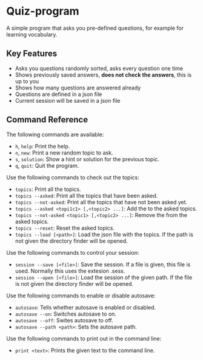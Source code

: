# Quiz-program
A simple program that asks you pre-defined questions, for example for learning vocabulary.

## Key Features

- Asks you questions randomly sorted, asks every question one time
- Shows previously saved answers, **does not check the answers**, this is up to you
- Shows how many questions are answered already
- Questions are defined in a json file
- Current session will be saved in a json file

## Command Reference
The following commands are available:
+ `h`, `help`: Print the help.
+ `n`, `new`: Print a new random topic to ask.
+ `s`, `solution`: Show a hint or solution for the previous topic.
+ `q`, `quit`: Quit the program.

Use the following commands to check out the topics:
+ `topics`: Print all the topics.
+ `topics --asked`: Print all the topics that have been asked.
+ `topics --not-asked`: Print all the topics that have not been asked yet.
+ `topics --asked <topi1c1> [,<topic2> ...]`: Add the <topic> to the asked topics.
+ `topics --not-asked <topic1> [,<topic2> ...]`: Remove the <topic> from the asked topics.
+ `topics --reset`: Reset the asked topics.
+ `topics --load [<path>]`: Load the json file with the topics. If the path is not given the directory finder will be opened.

Use the following commands to control your session:
+ `session --save [<file>]`: Save the session. If a file is given, this file is used. Normally this uses the extesion .sess.
+ `session --open [<file>]`: Load the session of the given path. If the file is not given the directory finder will be opened.

Use the following commands to enable or disable autosave:
+ `autosave`: Tells whether autosave is enabled or disabled.
+ `autosave --on`: Switches autosave to on.
+ `autosave --off`: Swites autosave to off.
+ `autosave --path <path>`: Sets the autosave path.

Use the following commands to print out in the command line:
+ `print <text>`: Prints the given text to the command line.
